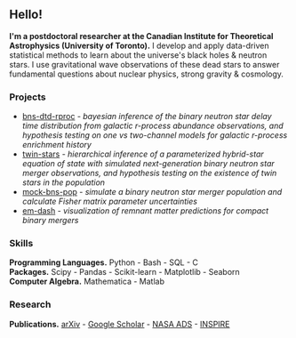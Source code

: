 ## Hello!

**I'm a postdoctoral researcher at the Canadian Institute for Theoretical Astrophysics (University of Toronto).** I develop and apply data-driven statistical methods to learn about the universe's black holes & neutron stars. I use gravitational wave observations of these dead stars to answer fundamental questions about nuclear physics, strong gravity & cosmology.

### Projects

* [bns-dtd-rproc](https://github.com/landryp/bns-dtd-rproc) - *bayesian inference of the binary neutron star delay time distribution from galactic r-process abundance observations, and hypothesis testing on one vs two-channel models for galactic r-process enrichment history*
* [twin-stars](https://github.com/landryp/twin-stars/tree/gwbench) - *hierarchical inference of a parameterized hybrid-star equation of state with simulated next-generation binary neutron star merger observations, and hypothesis testing on the existence of twin stars in the population*
* [mock-bns-pop](https://github.com/landryp/mock-bns-pop) - *simulate a binary neutron star merger population and calculate Fisher matrix parameter uncertainties*
* [em-dash](https://github.com/landryp/em-dash) - *visualization of remnant matter predictions for compact binary mergers*

### Skills

**Programming Languages.** Python - Bash - SQL - C \
**Packages.** Scipy - Pandas - Scikit-learn - Matplotlib - Seaborn \
**Computer Algebra.** Mathematica - Matlab

### Research

**Publications.** [arXiv](https://arxiv.org/search/advanced?advanced=&terms-0-operator=AND&terms-0-term=landry%2C+philippe&terms-0-field=author&terms-1-operator=OR&terms-1-term=landry%2C+p&terms-1-field=author&terms-2-operator=NOT&terms-2-term=landry%2C+m+p&terms-2-field=author&classification-physics_archives=all&classification-include_cross_list=include&date-filter_by=all_dates&date-year=&date-from_date=&date-to_date=&date-date_type=submitted_date&abstracts=show&size=200&order=-announced_date_first) - [Google Scholar](https://scholar.google.com/citations?user=aS1a3oEAAAAJ&hl=en&oi=ao) - [NASA ADS](https://ui.adsabs.harvard.edu/public-libraries/HyI9Hdj0T-ODCV2k0gt4tA) - [INSPIRE](https://inspirehep.net/authors/1500916?ui-citation-summary=true)
